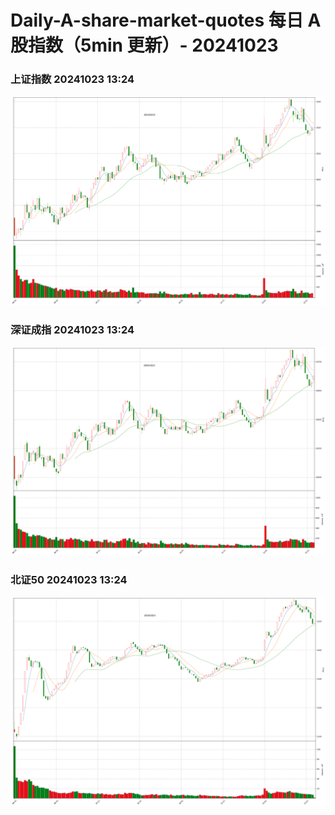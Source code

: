 
# Daily-A-share-market-quotes 每日 A 股指数（5min 更新）- 20241023

### 上证指数 20241023 13:24
![](./fig/2024/10/20241023-sh000001.png)

### 深证成指 20241023 13:24
![](./fig/2024/10/20241023-sz399001.png)

### 北证50 20241023 13:24
![](./fig/2024/10/20241023-bj899050.png)
